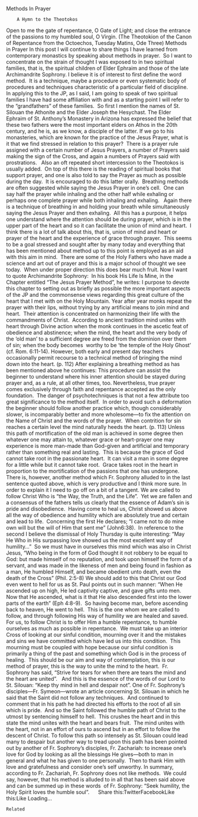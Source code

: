 Methods In Prayer

		A Hymn to the Theotokos
Open to me the gate of repentance, O Gate of Light; and close the entrance of the passions to my humbled soul, O Virgin. (The Theotokion of the Canon of Repentance from the Octoechos, Tuesday Matins, Ode Three)
Methods in Prayer
In this post I will continue to share things I have learned from contemporary monastics by speaking about methods in prayer.  So I want to concentrate on the strain of thought I was exposed to in two spiritual families, that is, the spiritual children of Elder Ephraim and those of the late Archimandrite Sophrony.
I believe it is of interest to first define the word method.  It is a technique, maybe a procedure or even systematic body of procedures and techniques characteristic of a particular field of discipline.  In applying this to the JP, as I said, I am going to speak of two spiritual families I have had some affiliation with and as a starting point I will refer to the “grandfathers” of these families.  So first I mention the names of St. Silouan the Athonite and the Elder Joseph the Hesychast. The Elder Ephraim of St. Anthony’s Monastery in Arizona has expressed the belief that these two fathers were the most important elders on Athos in the 20th century, and he is, as we know, a disciple of the latter.
If we go to his monasteries, which are known for the practice of the Jesus Prayer, what is it that we find stressed in relation to this prayer?  There is a prayer rule assigned with a certain number of Jesus Prayers, a number of Prayers said making the sign of the Cross, and again a numbers of Prayers said with prostrations.   Also an oft repeated short intercession to the Theotokos is usually added.  On top of this there is the reading of spiritual books that support prayer, and one is also told to say the Prayer as much as possible during the day.  It is encouraged to do this latter orally. 
Breathing methods are often suggested while saying the Jesus Prayer in one’s cell.  One can say half the prayer while inhaling and the other half while exhaling or perhaps one complete prayer while both inhaling and exhaling.   Again there is a technique of breathing in and holding your breath while simultaneously saying the Jesus Prayer and then exhaling.  All this has a purpose, it helps one understand where the attention should be during prayer, which is in the upper part of the heart and so it can facilitate the union of mind and heart. 
I think there is a lot of talk about this, that is, union of mind and heart or prayer of the heart and the experience of grace through prayer.  This seems to be a goal stressed and sought after by many today and everything that has been mentioned about method up to this point is employed as an aid with this aim in mind.  There are some of the Holy Fathers who have made a science and art out of prayer and this is a major school of thought we see today.  When under proper direction this does bear much fruit.
Now I want to quote Archimandrite Sophrony:  In his book His Life Is Mine, in the Chapter entitled “The Jesus Prayer Method”, he writes:
I purpose to devote this chapter to setting out as briefly as possible the more important aspects of the JP and the commonsense views regarding this great culture of the heart that I met with on the Holy Mountain.
Year after year monks repeat the prayer with their lips, without trying by any artificial means to join mind and heart.  Their attention is concentrated on harmonizing their life with the commandments of Christ.  According to ancient tradition mind unites with heart through Divine action when the monk continues in the ascetic feat of obedience and abstinence; when the mind, the heart and the very body of the ‘old man’ to a sufficient degree are freed from the dominion over them of sin; when the body becomes  worthy to be ‘the temple of the Holy Ghost’ (cf. Rom. 6:11-14). However, both early and present day teachers occasionally permit recourse to a technical method of bringing the mind down into the heart. (p. 112)
After explaining a breathing method as has been mentioned above he continues:
This procedure can assist the beginner to understand where his inner attention should be stayed during prayer and, as a rule, at all other times, too. Nevertheless, true prayer comes exclusively through faith and repentance accepted as the only foundation.  The danger of psychotechniques is that not a few attribute too great significance to the method itself.  In order to avoid such a deformation the beginner should follow another practice which, though considerably slower, is incomparably better and more wholesome—to fix the attention on the Name of Christ and the words of the prayer.  When contrition for sin reaches a certain level the mind naturally heeds the heart. (p. 113)
Unless this path of mortification of the old man is achieved in some degree then whatever one may attain to, whatever grace or heart-prayer one may experience is more man-made than God-given and artificial and temporary rather than something real and lasting.  This is because the grace of God cannot take root in the passionate heart.  It can visit a man in some degree for a little while but it cannot take root.  Grace takes root in the heart in proportion to the mortification of the passions that one has undergone.
There is, however, another method which Fr. Sophrony alluded to in the last sentence quoted above, which is very productive and I think more sure. In order to explain it I need to go off on a bit of a tangent.
We are called to follow Christ Who is “the Way, the Truth, and the Life”.  Yet we are fallen and a consensus of the fathers tells us clearly that the essence of Adam’s sin is pride and disobedience.  Having come to heal us, Christ showed us above all the way of obedience and humility which are absolutely true and certain and lead to life.  Concerning the first He declares; “I came not to do mine own will but the will of Him that sent me” (John6:38).  In reference to the second I believe the dismissal of Holy Thursday is quite interesting: “May He Who in His surpassing love showed us the most excellent way of humility…”  So we must have in ourselves this mind which was also in Christ Jesus, “Who being in the form of God thought it not robbery to be equal to God: but made himself of no reputation, and took upon himself the form of a servant, and was made in the likeness of men and being found in fashion as a man, He humbled Himself, and became obedient unto death, even the death of the Cross” (Phil. 2:5-8)
We should add to this that Christ our God even went to hell for us as St. Paul points out in such manner: “When He ascended up on high, He led captivity captive, and gave gifts unto men.  Now that He ascended, what is it that He also descended first into the lower parts of the earth” (Eph 4:8-9).  So having become man, before ascending back to heaven, He went to hell.  This is the one whom we are called to follow, and through following His way of humility we are healed and saved.
For us, to follow Christ is to offer Him a humble repentance, to humble ourselves as much as possible in repentance.  We must take up an interior Cross of looking at our sinful condition, mourning over it and the mistakes and sins we have committed which have led us into this condition.  This mourning must be coupled with hope because our sinful condition is primarily a thing of the past and something which God is in the process of healing.  This should be our aim and way of contemplation, this is our method of prayer, this is the way to unite the mind to the heart.  Fr. Sophrony has said, “Strive for tears for when there are tears the mind and the heart are united”.   And this is the essence of the words of our Lord to St. Silouan: “Keep thy mind in hell and despair not”.
One of Fr. Sophrony’s disciples—Fr. Symeon—wrote an article concerning St. Silouan in which he said that the Saint did not follow any techniques.  And continued to comment that in his path he had directed his efforts to the root of all sin which is pride.  And so the Saint followed the humble path of Christ to the utmost by sentencing himself to hell.  This crushes the heart and in this state the mind unites with the heart and bears fruit.  The mind unites with the heart, not in an effort of ours to ascend but in an effort to follow the descent of Christ.
To follow this path so intensely as St. Silouan could lead many to despair but another way to tread upon this path has been pointed out by another of Fr. Sophrony’s disciples, Fr. Zachariah: to increase one’s love for God by looking as all the blessings He gives—both to man in general and what he has given to one personally.  Then to thank Him with love and gratefulness and consider one’s self unworthy.
In summary, according to Fr. Zachariah, Fr. Sophrony does not like methods.  We could say, however, that his method is alluded to in all that has been said above and can be summed up in these words  of Fr. Sophrony: “Seek humility, the Holy Spirit loves the humble soul”.
    
Share this:TwitterFacebookLike this:Like Loading...

	Related
			